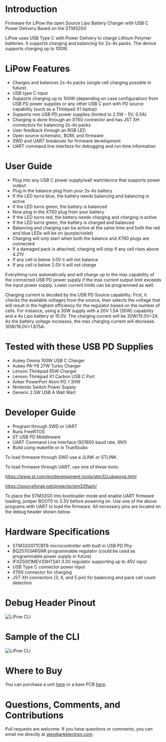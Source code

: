 # Introduction
Firmware for LiPow the open Source Lipo Battery Charger with USB C Power Delivery Based on the STM32G0

LiPow uses USB Type C with Power Delivery to charge Lithium Polymer batteries. It supports charging and balancing for 2s-4s packs. The device supports charging up to 100W.

# **LiPow Features**

- Charges and balances 2s-4s packs (single cell charging possible in future)
- USB type C input
- Supports charging up to 100W (depending on case configuration) from USB PD power supplies or any other USB C port with PD source capability (such as a Thinkpad X1 laptop)
- Supports non USB PD power supplies (limited to 2.5W - 5V, 0.5A)
- Charging is done through an XT60 connector and has JST XH connectors for balancing 2s-4s packs
- User feedback through an RGB LED
- Open source schematic, BOM, and firmware
- SWD and UART breakouts for firmware development
- UART command line interface for debugging and run time information

# **User Guide**

- Plug into any USB C power supply/wall wart/device that supports power output
- Plug in the balance plug from your 2s-4s battery
- If the LED turns blue, the battery needs balancing and balancing is active
- If the LED turns green, the battery is balanced
- Now plug in the XT60 plug from your battery
- If the LED turns red, the battery needs charging and charging is active
- If the LED turns green, the battery is charged and balanced
- Balancing and charging can be active at the same time and both the red and blue LEDs will be on (purple/violet)
- Charging will only start when both the balance and XT60 plugs are connected
- If a damaged pack is attached, charging will stop if any cell rises above 4.21V
- If any cell is below 3.0V it will not balance
- If any cell is below 2.0V it will not charge

Everything runs automatically and will charge up to the max capability of the connected USB PD power supply if the max current output limit exceeds the input power supply. Lower current limits can be programmed as well.

Charging current is decided by the USB PD Source capability. First, it checks the available voltages from the source, then selects the voltage that will result in the highest efficiency for the regulator based on the number of cells. For instance, using a 30W supply with a 20V 1.5A (30W) capability and a 4s Lipo battery at 15.0V. The charging current will be 30W/15.0V=2A. As the battery voltage increases, the max charging current will decrease. 30W/16.0V=1.875A.

# **Tested with these USB PD Supplies**

- Aukey Omnia 100W USB C Charger
- Aukey PA-Y8 27W Turbo Charger
- Lenovo Thinkpad 65W Charger
- Lenovo Thinkpad X1 Carbon USB C Port
- Anker PowerPort Atom PD 1 30W
- Nintendo Switch Power Supply
- Generic 2.5W USB A Wall Wart

# **Developer Guide**
- Program through SWD or UART
- Runs FreeRTOS
- ST USB PD Middleware
- UART Command Line Interface (921600 baud rate, 8N1)
- Build using makefile or in TrueStudio


To load firmware through SWD use a JLINK or STLINK.

To load firmware through UART, use one of these tools:

https://www.st.com/en/development-tools/stm32cubeprog.html

https://sourceforge.net/projects/stm32flash/

To place the STM32G0 into bootloader mode and enable UART firmware loading, jumper BOOT0 to 3.3V before powering on. Use one of the above programs with UART to load the firmware. All necessary pins are located on the debug header shown below.

# **Hardware Specifications**

- STM32G071CBT6 microcontroller with built in USB PD Phy
- BQ25703ARSNR programmable regulator (could be used as programmable power supply in future)
- IFX25001MEV33HTSA1 3.3V regulator supporting up to 45V input
- USB Type C connector power input
- XT60 connector for charging
- JST XH connectors (3, 4, and 5 pin) for balancing and pack cell count detection

# **Debug Header Pinout**

![LiPow CLI](https://i.imgur.com/APBez16.png "LiPow Debug Header")

# **Sample of the CLI**

![LiPow CLI](https://i.imgur.com/6QrrqDk.png "LiPow CLI")

# Where to Buy

You can purchase a unit [here](https://www.tindie.com/products/arkelectronics/lipow-the-usb-c-lipo-battery-charger/) or a bare PCB [here](https://www.tindie.com/products/arkelectronics/lipow-the-usb-c-lipo-battery-charger-bare-pcb/).

# Questions, Comments, and Contributions

Pull requests are welcome. If you have questions or comments, you can email me directly at alex@arkelectron.com. 

